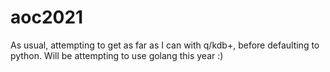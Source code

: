 # aoc2021

As usual, attempting to get as far as I can with q/kdb+, before defaulting to python.
Will be attempting to use golang this year :) 
